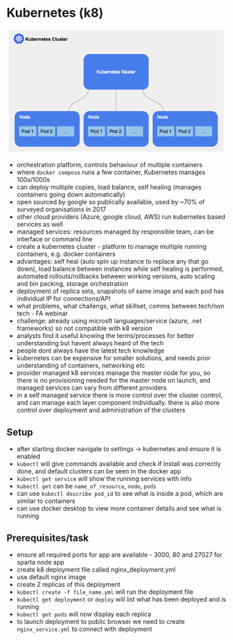 # Kubernetes (k8)
![k8_cluster](k8_cluster.png)
- orchestration platform, controls behaviour of multiple containers
- where `docker compose` runs a few container, Kubernetes manages 100s/1000s
- can deploy multiple copies, load balance, self healing (manages containers going down automatically) 
- open sourced by google so publically available, used by ~70% of surveyed organisations in 2017
- other cloud providers (Azure, google cloud, AWS) run kubernetes based services as well
- managed services: resources managed by responsible team, can be interface or command line
- create a kubernetes cluster - platform to manage multiple running containers, e.g. docker containers
- advantages: self heal (auto spin up instance to replace any that go down), load balance between instances while self healing is performed, automated rollouts/rollbacks between working versions, auto scaling and bin packing, storage orchestration
- deployment of replica sets, snapshots of same image and each pod has individual IP for connections/API
- what problems, what challengs, what skillset, comms between tech/non tech - FA webinar
- challenge: already using microsft languages/service (azure, .net frameworks) so not compatible with k8 version
- analysts find it useful knowing the terms/processes for better understanding but havent always heard of the tech
- people dont always have the latest tech knowledge
- kubernetes can be expensive for smaller solutions, and needs prior understanding of containers, networking etc
- provider managed k8 services manage the master node for you, so there is no provisioning needed for the master node on launch, and managed services can vary from different providers
- in a self managed service there is more control over the cluster control, and can manage each layer component individually. there is also more control over deployment and administration of the clusters

## Setup
- after starting docker navigate to settings -> kubernetes and ensure it is enabled
- `kubectl` will give commands available and check if install was correctly done, and default clusters can be seen in the docker app
- `kubectl get service` will show the running services with info
- `kubectl get` can be `name_of_resource`, `node`, `pods`
- can use `kubectl describe pod_id` to see what is inside a pod, which are similar to containers
- can use docker desktop to view more container details and see what is running

## Prerequisites/task
- ensure all required ports for app are available - 3000, 80 and 27027 for sparta node app
- create k8 deployment file called nginx_deployment.yml
- use default nginx image
- create 2 replicas of this deployment
- `kubectl create -f file_name.yml` will run the deployment file
- `kubectl get deployment` or `deploy` will list what has been deployed and is running
- `kubectl get pods` will now display each replica
- to launch deployment to public browser we need to create `nginx_service.yml` to connect with deployment






